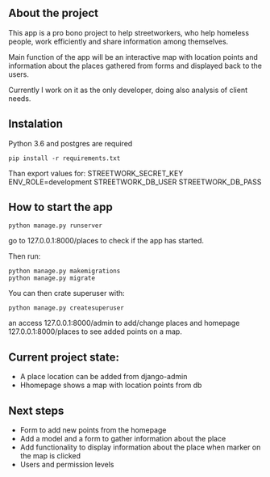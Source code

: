 ## About the project
This app is a pro bono project to help streetworkers, who help homeless people, work efficiently and share
information among themselves.

Main function of the app will be an interactive map with location points and information about the places gathered
from forms and displayed back to the users.

Currently I work on it as the only developer, doing also analysis of client needs.

## Instalation
Python 3.6 and postgres are required
```
pip install -r requirements.txt
```

Than export values for:
STREETWORK_SECRET_KEY
ENV_ROLE=development
STREETWORK_DB_USER
STREETWORK_DB_PASS

## How to start the app

```
python manage.py runserver
```  
go to 127.0.0.1:8000/places to check if the app has started.

Then run:
```
python manage.py makemigrations
python manage.py migrate
```
You can then crate superuser with:
```
python manage.py createsuperuser
```
an access 127.0.0.1:8000/admin to add/change places
and homepage 127.0.0.1:8000/places to see added points on a map.

## Current project state:
- A place location can be added from django-admin
- Hhomepage shows a map with location points from db

## Next steps
- Form to add new points from the homepage
- Add a model and a form to gather information about the place
- Add functionality to display information about the place when marker on the map is clicked
- Users and permission levels
